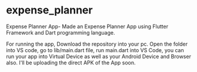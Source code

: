 # expense_planner
Expense Planner App- Made an Expense Planner App using Flutter Framework and Dart programming
language.


For running the app, Download the repository into your pc.
Open the folder into VS code, go to lib/main.dart file, run main.dart into VS Code, you can run your app into Virtual Device as well as your Android Device and Browser also.
I'll be uploading the direct APK of the App soon.
